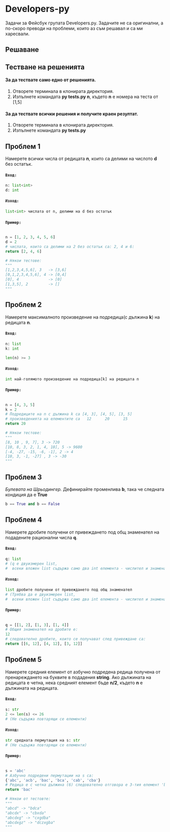 # Developers-py
Задачи за Фейсбук групата Developers.py.
Задачите не са оригинални, а по-скоро преводи на проблеми, които аз съм решавал и са ми харесвали.


## **Решаване**

## **Тестване на решенията**

#### За да тествате само едно от решенията.

1. Oтворете терминала в клонирата директория.
1. Изпълнете командата **py tests.py n**, където **n** e номера на теста от [1,5]

#### За да тествате всички решения и получите краен резултат.

1. Oтворете терминала в клонирата директория.
1. Изпълнете командата **py tests.py**

## **Проблем 1**
Намерете всички числа от редицата **n**, които са делими на числото **d** без остатък.

#### `Вход:`
```python
n: list<int>
d: int
```

#### `Изход:`
```python
list<int> числата от n, делими на d без остатък
```

#### `Пример:`
```python

n = [1, 2, 3, 4, 5, 6]
d = 2
# числата, които са делими на 2 без остатък са: 2, 4 и 6:
return [2, 4, 6]

# Някои тестове:
"""
[1,2,3,4,5,6], 3   -> [3,6]
[0,1,2,3,4,5,6], 4 -> [0,4]
[0], 4             -> [0]
[1,3,5], 2         -> []
"""
```

## **Проблем 2**
Намерете максималното произведение на подредица(с дължина **k**) на редицата **n**.

#### `Вход:`
```python
n: list
k: int

len(n) >= 3
```

#### `Изход:`
```python
int най-голямото произведение на подредица[k] на редицата n
```

#### `Пример:`
```python

n = [4, 3, 5]
k = 2
# Подредиците на n с дължина k са [4, 3], [4, 5], [3, 5]
# произведенията на елементите са   12      20      15
return 20

# Някои тестове:
"""
[8, 10 , 9, 7], 3 -> 720
[10, 8, 3, 2, 1, 4, 10], 5 -> 9600
[-4, -27, -15, -6, -1], 2 -> 4
[10, 3, -1, -27] , 3 -> -30
"""
```


## **Проблем 3**
_Булевата на Шрьодингер._
Дефинирайте променлива **b**, така че следната кондиция да e **True**
```python
b == True and b == False
```

## **Проблем 4**
Намерете дробите получени от привеждането под общ знаменател на подадените рационални числа **q**.

#### `Вход:`
```python
q: list
# (q е двуизмерен list,
#  всеки вложен list съдържа само два int елемента - числител и знаменател)
```

#### `Изход:`
```python
list дробите получени от привеждането под общ знаменател
# (Трябва да е двуизмерен list,
#  всеки вложен list съдържа само два int елемента - числител и знаменател)
```
#### `Пример:`
```python

q = [[1, 2], [1, 3], [1, 4]]
# Общия знаменател на дробите е:
12
# следователно дробите, които се получават след привеждане са:
return [[6, 12], [4, 12], [3, 12]]
```

## **Проблем 5**
Намерете средния елемент от азбучно подредена редица получена от пренареждането на буквите в подадения **string**.
Ако дължината на редицата е четна, нека средният елемент бъде **n/2**, където **n** e дължината на редицата.

#### `Вход:`
```python
s: str
2 <= len(s) <= 26
# (Не съдържа повтарящи се елементи)
```

#### `Изход:`
```python
str средната пермутация на s: str
# (Не съдържа повтарящи се елементи)
```

#### `Пример:`
```python

s = 'abc'
# Азбучно подредени пермутации на s са:
{'abc', 'acb', 'bac', 'bca', 'cab', 'cba'}
# Редица е с четна дължина (6) следователно отговора е 3-тия елемент 'bac' (6/2)
return 'bac'

# Някои от тестовте:
"""
"abcd" -> "bdca"
"abcdx" -> "cbxda"
"abcdxg" -> "cxgdba"
"abcdxgz" -> "dczxgba"
"""
```






